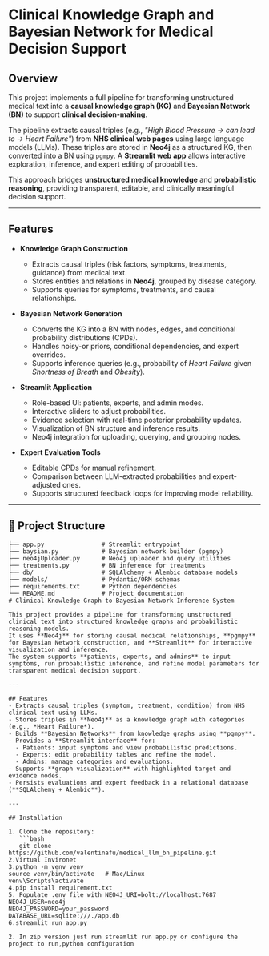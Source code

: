 # Clinical Knowledge Graph and Bayesian Network for Medical Decision Support

## Overview
This project implements a full pipeline for transforming unstructured medical text into a **causal knowledge graph (KG)** and **Bayesian Network (BN)** to support **clinical decision-making**.

The pipeline extracts causal triples (e.g., *"High Blood Pressure → can lead to → Heart Failure"*) from **NHS clinical web pages** using large language models (LLMs). These triples are stored in **Neo4j** as a structured KG, then converted into a BN using `pgmpy`. A **Streamlit web app** allows interactive exploration, inference, and expert editing of probabilities.

This approach bridges **unstructured medical knowledge** and **probabilistic reasoning**, providing transparent, editable, and clinically meaningful decision support.

---

## Features
- **Knowledge Graph Construction**  
  - Extracts causal triples (risk factors, symptoms, treatments, guidance) from medical text.
  - Stores entities and relations in **Neo4j**, grouped by disease category.
  - Supports queries for symptoms, treatments, and causal relationships.

- **Bayesian Network Generation**  
  - Converts the KG into a BN with nodes, edges, and conditional probability distributions (CPDs).
  - Handles noisy-or priors, conditional dependencies, and expert overrides.
  - Supports inference queries (e.g., probability of *Heart Failure* given *Shortness of Breath* and *Obesity*).

- **Streamlit Application**  
  - Role-based UI: patients, experts, and admin modes.
  - Interactive sliders to adjust probabilities.
  - Evidence selection with real-time posterior probability updates.
  - Visualization of BN structure and inference results.
  - Neo4j integration for uploading, querying, and grouping nodes.

- **Expert Evaluation Tools**  
  - Editable CPDs for manual refinement.
  - Comparison between LLM-extracted probabilities and expert-adjusted ones.
  - Supports structured feedback loops for improving model reliability.

---

## 📂 Project Structure

```text
├── app.py                # Streamlit entrypoint
├── baysian.py            # Bayesian network builder (pgmpy)
├── neo4jUploader.py      # Neo4j uploader and query utilities
├── treatments.py         # BN inference for treatments
├── db/                   # SQLAlchemy + Alembic database models
├── models/               # Pydantic/ORM schemas
├── requirements.txt      # Python dependencies
└── README.md             # Project documentation
# Clinical Knowledge Graph to Bayesian Network Inference System

This project provides a pipeline for transforming unstructured clinical text into structured knowledge graphs and probabilistic reasoning models.  
It uses **Neo4j** for storing causal medical relationships, **pgmpy** for Bayesian Network construction, and **Streamlit** for interactive visualization and inference.  
The system supports **patients, experts, and admins** to input symptoms, run probabilistic inference, and refine model parameters for transparent medical decision support.  

---

## Features
- Extracts causal triples (symptom, treatment, condition) from NHS clinical text using LLMs.  
- Stores triples in **Neo4j** as a knowledge graph with categories (e.g., *Heart Failure*).  
- Builds **Bayesian Networks** from knowledge graphs using **pgmpy**.  
- Provides a **Streamlit interface** for:
  - Patients: input symptoms and view probabilistic predictions.  
  - Experts: edit probability tables and refine the model.  
  - Admins: manage categories and evaluations.  
- Supports **graph visualization** with highlighted target and evidence nodes.  
- Persists evaluations and expert feedback in a relational database (**SQLAlchemy + Alembic**).  

---

## Installation

1. Clone the repository:
   ```bash
   git clone https://github.com/valentinafu/medical_llm_bn_pipeline.git
2.Virtual Invironet
3.python -m venv venv
source venv/bin/activate   # Mac/Linux
venv\Scripts\activate 
4.pip install requirement.txt
5. Populate .env file with NEO4J_URI=bolt://localhost:7687
NEO4J_USER=neo4j
NEO4J_PASSWORD=your_password
DATABASE_URL=sqlite:///./app.db
6.streamlit run app.py

2. In zip version just run streamlit run app.py or configure the project to run,python configuration


